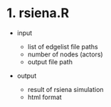 # 1. rsiena.R

- input
    - list of edgelist file paths
    - number of nodes (actors)
    - output file path

- output
    - result of rsiena simulation
    - html format


